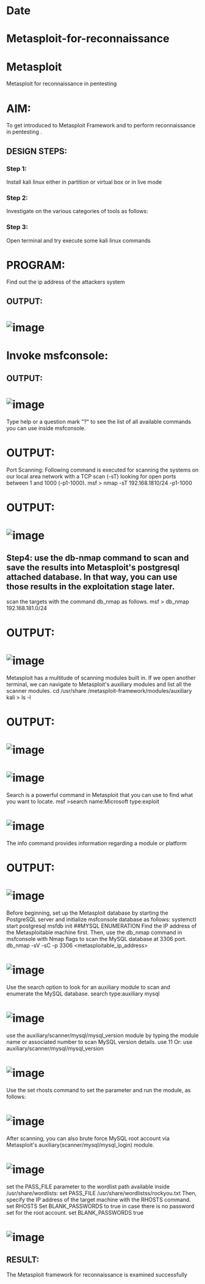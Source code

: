# Date
# Metasploit-for-reconnaissance
# Metasploit
Metasploit for reconnaissance in pentesting

# AIM:

To get introduced to Metasploit Framework and to  perform reconnaissance  in pentesting .

## DESIGN STEPS:

### Step 1:

Install kali linux either in partition or virtual box or in live mode

### Step 2:

Investigate on the various categories of tools as follows:

### Step 3:

Open terminal and try execute some kali linux commands

# PROGRAM:
Find out the ip address of the attackers system
## OUTPUT:
# ![image](https://github.com/Roselineb/Metasploit-for-reconnaissance/assets/128909895/596009e2-721a-464d-a5da-c2eddef9f229)

# Invoke msfconsole:
## OUTPUT:
# ![image](https://github.com/Roselineb/Metasploit-for-reconnaissance/assets/128909895/a921039a-ef67-48c4-a220-72f5d1988bf8)


Type help or a question mark "?" to see the list of all available commands you can use inside msfconsole.

# OUTPUT:


Port Scanning: Following command is executed for scanning the systems on our local area network with a TCP scan (-sT) looking for open ports between 1 and 1000 (-p1-1000). msf > nmap -sT 192.168.1810/24 -p1-1000

# OUTPUT:
# ![image](https://github.com/Roselineb/Metasploit-for-reconnaissance/assets/128909895/c828d30e-6b39-458a-b7c3-dc060d1d8f36)


## Step4: use the db-nmap command to scan and save the results into Metasploit's postgresql attached database. In that way, you can use those results in the exploitation stage later.
scan the targets with the command db_nmap as follows. msf > db_nmap 192.168.181.0/24

# OUTPUT:
# ![image](https://github.com/Roselineb/Metasploit-for-reconnaissance/assets/128909895/de019dde-b084-477a-b11b-1d57c68ccec9)


Metasploit has a multitude of scanning modules built in. If we open another terminal, we can navigate to Metasploit's auxiliary modules and list all the scanner modules. cd /usr/share /metasploit-framework/modules/auxiliary kali > ls -l

# OUTPUT:
# ![image](https://github.com/Roselineb/Metasploit-for-reconnaissance/assets/128909895/d4643fe7-93ed-4ba7-ba3f-3b201ccccb87)
# ![image](https://github.com/Roselineb/Metasploit-for-reconnaissance/assets/128909895/525099e5-b9e9-4eff-bde6-6f2ea65e3e1e)


Search is a powerful command in Metasploit that you can use to find what you want to locate. msf >search name:Microsoft type:exploit

# ![image](https://github.com/Roselineb/Metasploit-for-reconnaissance/assets/128909895/0304bbcf-92c9-4a7b-b0f5-22e0182fa47f)


The info command provides information regarding a module or platform

# OUTPUT:
# ![image](https://github.com/Roselineb/Metasploit-for-reconnaissance/assets/128909895/e7286010-d75a-4197-bc5a-6f3840863850)


Before beginning, set up the Metasploit database by starting the PostgreSQL server and initialize msfconsole database as follows: systemctl start postgresql msfdb init ##MYSQL ENUMERATION Find the IP address of the Metasploitable machine first. Then, use the db_nmap command in msfconsole with Nmap flags to scan the MySQL database at 3306 port. db_nmap -sV -sC -p 3306 <metasploitable_ip_address>
# ![image](https://github.com/Roselineb/Metasploit-for-reconnaissance/assets/128909895/060ca852-a89b-4a38-bcdc-55dadd9b8658)


Use the search option to look for an auxiliary module to scan and enumerate the MySQL database. search type:auxiliary mysql

# ![image](https://github.com/Roselineb/Metasploit-for-reconnaissance/assets/128909895/565df6c6-15d6-4837-ba9b-6cd729c028ed)


use the auxiliary/scanner/mysql/mysql_version module by typing the module name or associated number to scan MySQL version details. use 11 Or: use auxiliary/scanner/mysql/mysql_version

# ![image](https://github.com/Roselineb/Metasploit-for-reconnaissance/assets/128909895/cefefc7c-4546-4cfd-bde0-d025b387f58c)


Use the set rhosts command to set the parameter and run the module, as follows:

# ![image](https://github.com/Roselineb/Metasploit-for-reconnaissance/assets/128909895/3c2a2285-73ad-4998-88cf-15bc84189a20)


After scanning, you can also brute force MySQL root account via Metasploit's auxiliary(scanner/mysql/mysql_login) module.

# ![image](https://github.com/Roselineb/Metasploit-for-reconnaissance/assets/128909895/54a679b7-b2dd-4f26-bdd4-524056ad09f3)


set the PASS_FILE parameter to the wordlist path available inside /usr/share/wordlists: set PASS_FILE /usr/share/wordlistss/rockyou.txt Then, specify the IP address of the target machine with the RHOSTS command. set RHOSTS Set BLANK_PASSWORDS to true in case there is no password set for the root account. set BLANK_PASSWORDS true
# ![image](https://github.com/Roselineb/Metasploit-for-reconnaissance/assets/128909895/f358c88d-99ce-4560-bec1-44cc06350abc)





## RESULT:
The Metasploit framework for reconnaissance is  examined successfully
